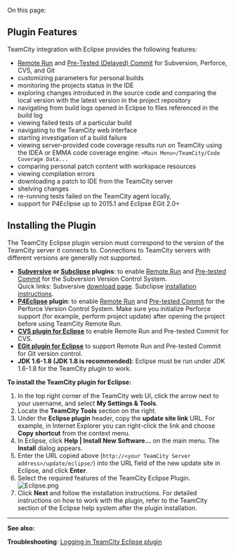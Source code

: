 [//]: # (title: Eclipse Plugin)
[//]: # (auxiliary-id: Eclipse Plugin)

On this page:

<tag-list of="chapter" mode="tree" depth="4"/>

## Plugin Features

TeamCity integration with Eclipse provides the following features:
* [Remote Run](remote-run.md) and [Pre-Tested (Delayed) Commit](pre-tested-delayed-commit.md) for Subversion, Perforce, CVS, and Git
* customizing parameters for personal builds
* monitoring the projects status in the IDE
* exploring changes introduced in the source code and comparing the local version with the latest version in the project repository
* navigating from build logs opened in Eclipse to files referenced in the build log
* viewing failed tests of a particular build
* navigating to the TeamCity web interface
* starting investigation of a build failure
* viewing server\-provided code coverage results run on TeamCity using the IDEA or EMMA code coverage engine: `<Main Menu>/TeamCity/Code Coverage Data...`
* comparing personal patch content with workspace resources
* viewing compilation errors
* downloading a patch to IDE from the TeamCity server
* shelving changes
* re\-running tests failed on the TeamCity agent locally,
* support for P4Eclipse up to 2015.1 and Eclipse EGit 2.0\+

## Installing the Plugin

The TeamCity Eclipse plugin version must correspond to the version of the TeamCity server it connects to. Connections to TeamCity servers with different versions are generally not supported.

* __[Subversive](http://www.eclipse.org/subversive/) or [Subclipse](http://subclipse.tigris.org/) plugins__: to enable [Remote Run](remote-run.md) and [Pre-tested Commit](pre-tested-delayed-commit.md) for the Subversion Version Control System.   
Quick links: Subversive [download page](http://www.eclipse.org/subversive/downloads.php). Subclipse [installation instructions](https://github.com/subclipse/subclipse/wiki).
* __[P4Eclipse](http://www.perforce.com/product/components/eclipse_plugin) plugin__: to enable [Remote Run](remote-run.md) and [Pre-tested Commit](pre-tested-delayed-commit.md) for the Perforce Version Control System. Make sure you initialize Perforce support (for example, perform project update) after opening the project before using TeamCity Remote Run.
* __[CVS plugin for Eclipse](http://www.eclipse.org/eclipse/platform-cvs)__ to enable Remote Run and Pre\-tested Commit for CVS.
* __[EGit plugin for Eclipse](http://www.eclipse.org/egit/)__ to support Remote Run and Pre\-tested Commit for Git version control.
* __JDK 1.6\-1.8 (JDK 1.8 is recommended)__: Eclipse must be run under JDK 1.6\-1.8 for the TeamCity plugin to work.


[//]: # (Internal note. Do not delete. "Eclipse Plugind131e119.txt")    

__To install the TeamCity plugin for Eclipse:__
1. In the top right corner of the TeamCity web UI, click the arrow next to your username, and select __My Settings &amp; Tools__.
2. Locate the __TeamCity Tools__ section on the right.
3. Under the __Eclipse plugin__ header, copy the __update site link__ URL. For example, in Internet Explorer you can right\-click the link and choose __Copy shortcut__ from the context menu.
4. In Eclipse, click __Help | Install New Software...__ on the main menu. The __Install__ dialog appears.
5. Enter the URL copied above (`http://<your TeamCity Server address>/update/eclipse/`) into the URL field of the new update site in Eclipse, and click __Enter__.
6. Select the required features of the TeamCity Eclipse Plugin.        ![Eclipse.png](Eclipse.png)
7. Click __Next__ and follow the installation instructions.
For detailed instructions on how to work with the plugin, refer to the TeamCity section of the Eclipse help system after the plugin installation.

__  __

__See also:__

__Troubleshooting__: [Logging in TeamCity Eclipse plugin](reporting-issues.md)